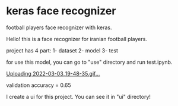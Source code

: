 # keras face recognizer
football players face recognizer with keras.

Hello! this is a face recognizer for iranian football players.

project has 4 part:
1- dataset
2- model
3- test

for use this model, you can go to "use" directory and run test.ipynb.

[Uploading 2022-03-03_19-48-35.gif…]()

validation accuracy = 0.65


I create a ui for this project. You can see it in "ui" directory!
